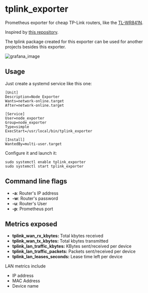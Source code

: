# tplink_exporter

Prometheus exporter for cheap TP-Link routers, like the [TL-WR841N](https://www.tp-link.com/en/products/details/cat-9_TL-WR841N.html).

Inspired by [this repository](https://github.com/mkubicek/tpylink).

The tplink package created for this exporter can be used for another projects besides this exporter.

![grafana_image](https://raw.githubusercontent.com/maesoser/tp_link_exporter/master/images/grafana.jpg)

## Usage

Just create a systemd service like this one:

```
[Unit]
Description=Node Exporter
Wants=network-online.target
After=network-online.target

[Service]
User=node_exporter
Group=node_exporter
Type=simple
ExecStart=/usr/local/bin/tplink_exporter

[Install]
WantedBy=multi-user.target
```

Configure it and launch it:

```
sudo systemctl enable tplink_exporter
sudo systemctl start tplink_exporter
```

## Command line flags

- **-a**: Router's IP address
- **-w**: Router's password
- **-u**: Router's User
- **-p**: Prometheus port

## Metrics exposed

- **tplink_wan_rx_kbytes:** Total kbytes received
- **tplink_wan_tx_kbytes:** Total kbytes transmitted
- **tplink_lan_traffic_kbytes:** KBytes sent/received per device
- **tplink_lan_traffic_packets:** Packets sent/received per device
- **tplink_lan_leases_seconds:** Lease time left per device

LAN metrics include
- IP address
- MAC Address
- Device name
